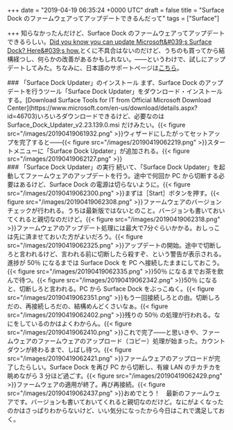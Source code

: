 
+++
date = "2019-04-19 06:35:24 +0000 UTC"
draft = false
title = "Surface Dock のファームウェアってアップデートできるんだって"
tags = ["Surface"]

+++
知らなかったんだけど、Surface Dock のファームウェアってアップデートできるらしい。[Did you know you can update Microsoft&amp;#039;s Surface Dock? Here&amp;#039;s how.](https://www.windowscentral.com/how-update-microsoft-surface-dock-firmware)とくに不具合はないのだけど、うちのも買ってから結構経つし、何らかの改善があるかもしれない。――というわけで、試しにアップデートしてみた。ちなみに、日本語のサポートページは<a href="https://support.microsoft.com/ja-jp/help/4023478/surface-update-your-surface-dock">こちら</a>。

<div class="section">
    ### 「Surface Dock Updater」のインストール
    まず、Surface Dock のアップデートを行うツール「Surface Dock Updater」をダウンロード・インストールする。[Download Surface Tools for IT from Official Microsoft Download Center](https://www.microsoft.com/en-us/download/details.aspx?id=46703)いろいろダウンロードできるけど、必要なのは Surface_Dock_Updater_v2.23.139.0.msi だけみたい。{{< figure src="/images/20190419061932.png"  >}}ウィザードにしたがってセットアップを完了すると――{{< figure src="/images/20190419062219.png"  >}}スタートメニューに「Surface Dock Updater」が追加される。{{< figure src="/images/20190419062127.png"  >}}<br/>


</div>
<div class="section">
    ### 「Surface Dock Updater」の実行
    続いて、「Surface Dock Updater」を起動してファームウェアのアップデートを行う。途中で何回か PC から切断する必要はあるけど、Surface Dock の電源は切らないように。{{< figure src="/images/20190419062300.png"  >}}まずは［Start］ボタンを押す。{{< figure src="/images/20190419062308.png"  >}}ファームウェアのバージョンチェックが行われる。うちは最新版ではないとのこと。バージョンも書いておいてくれると親切なのだけど。{{< figure src="/images/20190419062318.png"  >}}ファームウェアのアップデート処理には最大で7分ぐらいかかる。おしっこは先に済ませておいた方がよいだろう。{{< figure src="/images/20190419062325.png"  >}}アップデートの開始。途中で切断しろと言われるけど、言われる前に切断したら殺すぞ、という警告が表示される。進捗が 50％ になるまでは Surface Dock を PC へ接続したままにしておこう。{{< figure src="/images/20190419062335.png"  >}}50％ になるまでお茶を飲んで待つ。{{< figure src="/images/20190419062342.png"  >}}50％ になると、切断しろと言われる。PC から Surface Dock をぶっこぬく。{{< figure src="/images/20190419062351.png"  >}}もう一回接続しろとの由。切断しろだの、再接続しろだの、結構めんどくさいなぁ。{{< figure src="/images/20190419062402.png"  >}}残りの 50％ の処理が行われる。なにをしているのかはよくわからん。{{< figure src="/images/20190419062410.png"  >}}これで完了――と思いきや、ファームウェアのファームウェアのアップロード（コピー）処理が始まった。カウントダウンが終わるまで、しばし待つ。{{< figure src="/images/20190419062421.png"  >}}ファームウェアのアップロードが完了したらしい。Surface Dock を再び PC から切断し、有線 LAN のチカチカを眺めながら 3 分ほど過ごす。{{< figure src="/images/20190419062429.png"  >}}ファームウェアの適用が終了。再び再接続。{{< figure src="/images/20190419062437.png"  >}}おめでとう！　最新のファームウェアです。バージョンも書いておいてくれると親切なのだけど。なにがよくなったのかはさっぱりわからないけど、いい気分になったから今日はこれで満足しておく。

</div>

